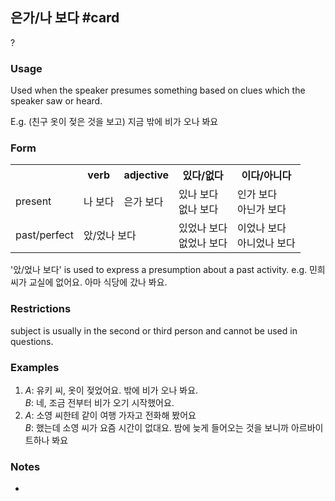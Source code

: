 ## 은가/나 보다 #card
?
### Usage
Used when the speaker presumes something based on clues which the speaker saw or heard.

E.g. (친구 옷이 젖은 것을 보고) 지금 밖에 비가 오나 봐요
### Form
<table>
	<tr>
		<th></th>
		<th>verb</th>
		<th>adjective</th>
		<th>있다/없다</th>
		<th>이다/아니다</th>
	</tr>
	<tr>
		<td>present</td>
		<td>나 보다</td>
		<td>은가 보다</td>
		<td>있나 보다<br>없나 보다</td>
		<td>인가 보다<br>아닌가 보다</td>
	</tr>
	<tr>
		<td>past/perfect</td>
		<td colspan="2">았/었나 보다</td>
		<td>있었나 보다<br>없었나 보다</td>
		<td>이었나 보다<br>아니었나 보다</td>
	</tr>
</table>

'았/었나 보다' is used to express a presumption about a past activity. e.g. 민희 씨가 교실에 없어요. 아마 식당에 갔나 봐요.
### Restrictions
subject is usually in the second or third person and cannot be used in questions.
### Examples
1. *A*: 유키 씨, 옷이 젖었어요. 밖에 비가 오나 봐요.<br>
   *B*: 네, 조금 전부터 비가 오기 시작했어요.
2. *A*: 소영 씨한테 같이 여행 가자고 전화해 봤어요<br>
   *B*: 했는데 소영 씨가 요즘 시간이 없대요. 밤에 늦게 들어오는 것을 보니까 아르바이트하나 봐요
### Notes
* 

